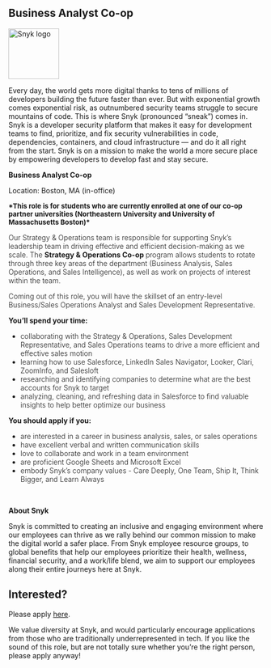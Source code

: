Business Analyst Co-op
---

<img src="https://res.cloudinary.com/snyk/image/upload/v1537345894/press-kit/brand/logo-black.png" width="100" alt="Snyk logo" />

<div class="content-intro"><p><span style="font-weight: 400;">Every day, the world gets more digital thanks to tens of millions of developers building the future faster than ever. But with exponential growth comes exponential risk, as outnumbered security teams struggle to secure mountains of code. This is where Snyk (pronounced “sneak”) comes in. Snyk is a developer security platform that makes it easy for development teams to find, prioritize, and fix security vulnerabilities in code, dependencies, containers, and cloud infrastructure — and do it all right from the start. Snyk is on a mission to make the world a more secure place by empowering developers to develop fast and stay secure.</span></p></div><p><strong>Business Analyst Co-op</strong></p>
<p>Location: Boston, MA (in-office)</p>
<p><span style="font-size: 10pt;"><strong>*This role is for students who are currently enrolled at one of our co-op partner universities (Northeastern University and University of Massachusetts Boston)*</strong></span></p>
<p><span style="font-weight: 300;">Our Strategy &amp; Operations team is responsible for supporting Snyk’s leadership team in driving effective and efficient decision-making as we scale. </span><span style="font-weight: 300;">The </span><strong>Strategy &amp; Operations Co-op </strong><span style="font-weight: 300;">program allows students to rotate through three key areas of the department (Business Analysis, Sales Operations, and Sales Intelligence), as well as work on projects of interest within the team.&nbsp;</span></p>
<p><span style="font-weight: 300;">Coming out of this role, you will have the skillset of an entry-level Business/Sales Operations Analyst and Sales Development Representative.&nbsp;</span></p>
<p><strong>You’ll spend your time:</strong></p>
<ul>
<li style="font-weight: 300;"><span style="font-weight: 300;">collaborating with the Strategy &amp; Operations, Sales Development Representative, and Sales Operations teams to drive a more efficient and effective sales motion</span></li>
<li style="font-weight: 300;"><span style="font-weight: 300;">learning how to use Salesforce, LinkedIn Sales Navigator, Looker, Clari, ZoomInfo, and Salesloft</span></li>
<li style="font-weight: 300;"><span style="font-weight: 300;">researching and identifying companies to determine what are the best accounts for Snyk to target</span></li>
<li style="font-weight: 300;"><span style="font-weight: 300;">analyzing, cleaning, and refreshing data in Salesforce to find valuable insights to help better optimize our business</span></li>
</ul>
<p><strong>You should apply if you:</strong></p>
<ul>
<li style="font-weight: 300;"><span style="font-weight: 300;">are interested in a career in business analysis, sales, or sales operations</span></li>
<li style="font-weight: 300;"><span style="font-weight: 300;">have excellent verbal and written communication skills</span></li>
<li style="font-weight: 300;"><span style="font-weight: 300;">love to collaborate and work in a team environment</span></li>
<li style="font-weight: 300;"><span style="font-weight: 300;">are proficient Google Sheets and Microsoft Excel</span></li>
<li style="font-weight: 300;"><span style="font-weight: 300;">embody Snyk’s company values - Care Deeply, One Team, Ship It, Think Bigger, and Learn Always</span></li>
</ul>
<p>&nbsp;</p><div class="content-conclusion"><p><strong>About Snyk</strong></p>
<p><strong><span style="font-weight: 400;">Snyk is committed to creating an inclusive and engaging environment where our employees can thrive as we rally behind our common mission to make the digital world a safer place. From Snyk employee resource groups, to global benefits that help our employees prioritize their health, wellness, financial security, and a work/life blend, we aim to support our employees along their entire journeys here at Snyk. </span></strong></p></div>

Interested?
---

Please apply [here](https://boards.greenhouse.io/snyk/jobs/6354363002#app).

We value diversity at Snyk, and would particularly encourage applications from those who are traditionally underrepresented in tech.
If you like the sound of this role, but are not totally sure whether you’re the right person, please apply anyway!
